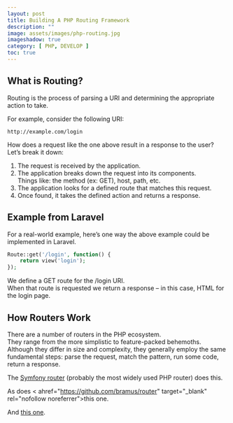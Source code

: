 ```yaml
---
layout: post
title: Building A PHP Routing Framework
description: ""
image: assets/images/php-routing.jpg
imageshadow: true
category: [ PHP, DEVELOP ]
toc: true
---
```






## What is Routing?
Routing is the process of parsing a URI and determining the appropriate action to take.          

For example, consider the following URI:         
```url
http://example.com/login
```

How does a request like the one above result in a response to the user?          
Let’s break it down:         

1. The request is received by the application.         
2. The application breaks down the request into its components.          
Things like: the method (ex: GET), host, path, etc.           
3. The application looks for a defined route that matches this request.             
4. Once found, it takes the defined action and returns a response.           


## Example from Laravel
For a real-world example, here’s one way the above example could be implemented in Laravel.          

```php
Route::get('/login', function() {
    return view('login');
});
```

We define a GET route for the /login URI.          
When that route is requested we return a response – in this case, HTML for the login page.         

## How Routers Work
There are a number of routers in the PHP ecosystem.         
They range from the more simplistic to feature-packed behemoths.          
Although they differ in size and complexity, they generally employ the same fundamental steps: parse the request, match the pattern, run some code, return a response.     

The <a href="https://github.com/symfony/routing" target="_blank" rel="nofollow noreferrer">Symfony router</a> (probably the most widely used PHP router) does this.

As does < ahref="https://github.com/bramus/router" target="_blank" rel="nofollow noreferrer">this one</a>.

And <a href="https://github.com/nikic/FastRoute" target="_blank" rel="nofollow noreferrer">this one</a>.






